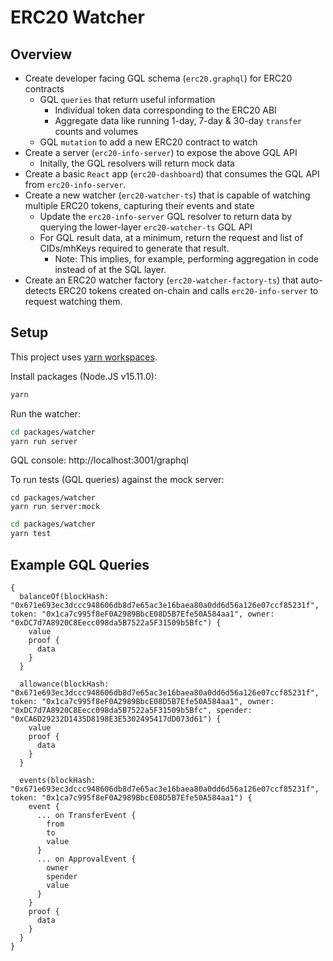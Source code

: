 # ERC20 Watcher

## Overview

* Create developer facing GQL schema (`erc20.graphql`) for ERC20 contracts
    * GQL `queries` that return useful information
        * Individual token data corresponding to the ERC20 ABI
        * Aggregate data like running 1-day, 7-day & 30-day `transfer` counts and volumes
    * GQL `mutation` to add a new ERC20 contract to watch
* Create a server (`erc20-info-server`) to expose the above GQL API
    * Initally, the GQL resolvers will return mock data
* Create a basic `React` app (`erc20-dashboard`) that consumes the GQL API from `erc20-info-server`.
* Create a new watcher (`erc20-watcher-ts`) that is capable of watching multiple ERC20 tokens, capturing their events and state
    * Update the `erc20-info-server` GQL resolver to return data by querying the lower-layer `erc20-watcher-ts` GQL API
    * For GQL result data, at a minimum, return the request and list of CIDs/mhKeys required to generate that result.
        * Note: This implies, for example, performing aggregation in code instead of at the SQL layer.
* Create an ERC20 watcher factory (`erc20-watcher-factory-ts`) that auto-detects ERC20 tokens created on-chain and calls `erc20-info-server` to request watching them.

## Setup

This project uses [yarn workspaces](https://classic.yarnpkg.com/en/docs/workspaces/).

Install packages (Node.JS v15.11.0):

```bash
yarn
```

Run the watcher:

```bash
cd packages/watcher
yarn run server
```

GQL console: http://localhost:3001/graphql

To run tests (GQL queries) against the mock server:

```
cd packages/watcher
yarn run server:mock
```

```bash
cd packages/watcher
yarn test
```

## Example GQL Queries

```text
{
  balanceOf(blockHash: "0x671e693ec3dccc948606db8d7e65ac3e16baea80a0dd6d56a126e07ccf85231f", token: "0x1ca7c995f8eF0A2989BbcE08D5B7Efe50A584aa1", owner: "0xDC7d7A8920C8Eecc098da5B7522a5F31509b5Bfc") {
    value
    proof {
      data
    }
  }

  allowance(blockHash: "0x671e693ec3dccc948606db8d7e65ac3e16baea80a0dd6d56a126e07ccf85231f", token: "0x1ca7c995f8eF0A2989BbcE08D5B7Efe50A584aa1", owner: "0xDC7d7A8920C8Eecc098da5B7522a5F31509b5Bfc", spender: "0xCA6D29232D1435D8198E3E5302495417dD073d61") {
    value
    proof {
      data
    }
  }

  events(blockHash: "0x671e693ec3dccc948606db8d7e65ac3e16baea80a0dd6d56a126e07ccf85231f", token: "0x1ca7c995f8eF0A2989BbcE08D5B7Efe50A584aa1") {
    event {
      ... on TransferEvent {
        from
        to
        value
      }
      ... on ApprovalEvent {
        owner
        spender
        value
      }
    }
    proof {
      data
    }
  }
}
```
